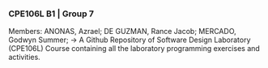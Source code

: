 ### CPE106L B1 | Group 7
Members: ANONAS, Azrael; 
         DE GUZMAN, Rance Jacob; 
         MERCADO, Godwyn Summer; 
-> A Github Repository of Software Design Laboratory (CPE106L)  Course containing all the laboratory programming exercises and activities. 
